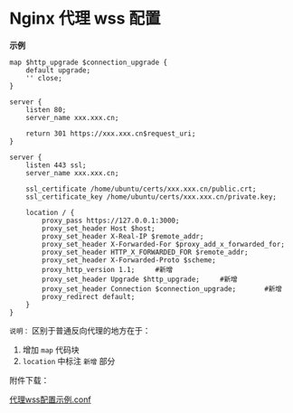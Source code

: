 # Nginx 代理 wss 配置

**示例**

```nginx
map $http_upgrade $connection_upgrade {
    default upgrade;
    '' close;
}

server {
	listen 80;
	server_name xxx.xxx.cn;

	return 301 https://xxx.xxx.cn$request_uri;
}

server {
	listen 443 ssl;
	server_name xxx.xxx.cn;

	ssl_certificate /home/ubuntu/certs/xxx.xxx.cn/public.crt;
	ssl_certificate_key /home/ubuntu/certs/xxx.xxx.cn/private.key;
	
	location / {
		proxy_pass https://127.0.0.1:3000;
		proxy_set_header Host $host;
		proxy_set_header X-Real-IP $remote_addr;
		proxy_set_header X-Forwarded-For $proxy_add_x_forwarded_for;
		proxy_set_header HTTP_X_FORWARDED_FOR $remote_addr;
		proxy_set_header X-Forwarded-Proto $scheme;
		proxy_http_version 1.1;     #新增
		proxy_set_header Upgrade $http_upgrade;     #新增
		proxy_set_header Connection $connection_upgrade;       #新增
		proxy_redirect default;
    }
}
```

`说明：` 区别于普通反向代理的地方在于：

1. 增加 `map` 代码块
2. `location` 中标注 `新增` 部分

附件下载： 

[代理wss配置示例.conf](./assets/files/代理wss配置示例.conf)
